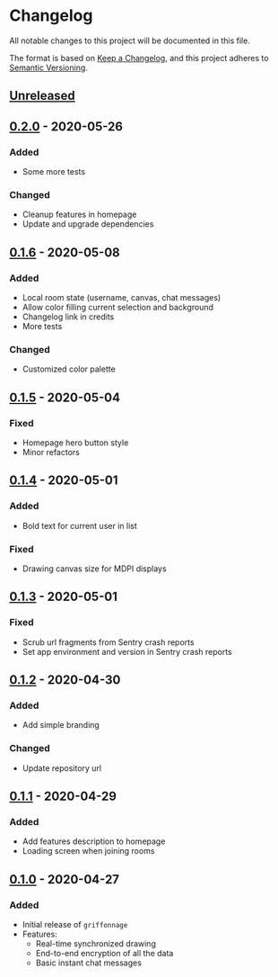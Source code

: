 # Changelog
All notable changes to this project will be documented in this file.

The format is based on [Keep a Changelog](https://keepachangelog.com/en/1.0.0/),
and this project adheres to [Semantic Versioning](https://semver.org/spec/v2.0.0.html).

## [Unreleased]

## [0.2.0] - 2020-05-26
### Added
- Some more tests

### Changed
- Cleanup features in homepage
- Update and upgrade dependencies

## [0.1.6] - 2020-05-08
### Added
- Local room state (username, canvas, chat messages)
- Allow color filling current selection and background
- Changelog link in credits
- More tests

### Changed
- Customized color palette

## [0.1.5] - 2020-05-04
### Fixed
- Homepage hero button style
- Minor refactors

## [0.1.4] - 2020-05-01
### Added
- Bold text for current user in list

### Fixed
- Drawing canvas size for MDPI displays

## [0.1.3] - 2020-05-01
### Fixed
- Scrub url fragments from Sentry crash reports
- Set app environment and version in Sentry crash reports

## [0.1.2] - 2020-04-30
### Added
- Add simple branding

### Changed
- Update repository url

## [0.1.1] - 2020-04-29
### Added
- Add features description to homepage
- Loading screen when joining rooms

## [0.1.0] - 2020-04-27
### Added
- Initial release of `griffonnage`
- Features:
    * Real-time synchronized drawing
    * End-to-end encryption of all the data
    * Basic instant chat messages

[Unreleased]: https://github.com/griffonnage/griffonnage/compare/0.2.0...HEAD
[0.2.0]: https://github.com/griffonnage/griffonnage/compare/0.1.6...0.2.0
[0.1.6]: https://github.com/griffonnage/griffonnage/compare/0.1.5...0.1.6
[0.1.5]: https://github.com/griffonnage/griffonnage/compare/0.1.4...0.1.5
[0.1.4]: https://github.com/griffonnage/griffonnage/compare/0.1.3...0.1.4
[0.1.3]: https://github.com/griffonnage/griffonnage/compare/0.1.2...0.1.3
[0.1.2]: https://github.com/griffonnage/griffonnage/compare/0.1.1...0.1.2
[0.1.1]: https://github.com/griffonnage/griffonnage/compare/0.1.0...0.1.1
[0.1.0]: https://github.com/griffonnage/griffonnage/releases/tag/0.1.0